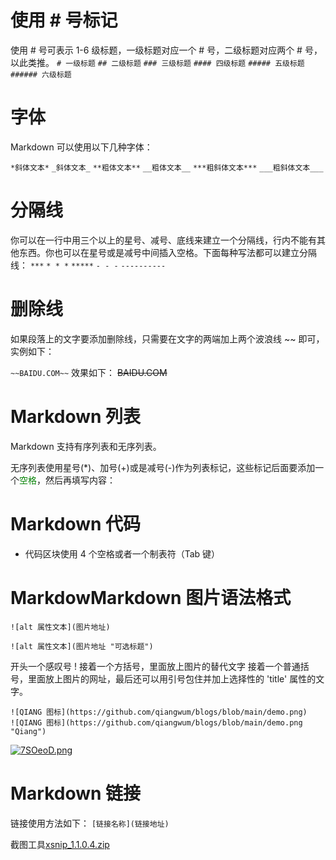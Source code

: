 # __使用 # 号标记__
使用 # 号可表示 1-6 级标题，一级标题对应一个 # 号，二级标题对应两个 # 号，以此类推。
`# 一级标题`
`## 二级标题`
`### 三级标题`
`#### 四级标题`
`##### 五级标题`
`###### 六级标题`

# __字体__
Markdown 可以使用以下几种字体：

`*斜体文本*`
`_斜体文本_`
`**粗体文本**`
`__粗体文本__`
`***粗斜体文本***`
`___粗斜体文本___`

# __分隔线__
你可以在一行中用三个以上的星号、减号、底线来建立一个分隔线，行内不能有其他东西。你也可以在星号或是减号中间插入空格。下面每种写法都可以建立分隔线：
`***`
`* * *`
`*****`
`- - -`
`----------`
# __删除线__
如果段落上的文字要添加删除线，只需要在文字的两端加上两个波浪线 ~~ 即可，实例如下：



`~~BAIDU.COM~~`
效果如下：
~~BAIDU.COM~~

# __Markdown 列表__
Markdown 支持有序列表和无序列表。

无序列表使用星号(*)、加号(+)或是减号(-)作为列表标记，这些标记后面要添加一个<font color=#008000 >空格</font>，然后再填写内容：
# __Markdown 代码__
- 代码区块使用 4 个空格或者一个制表符（Tab 键）

# __MarkdowMarkdown 图片语法格式__
```
![alt 属性文本](图片地址)

![alt 属性文本](图片地址 "可选标题")
```
开头一个感叹号 !
接着一个方括号，里面放上图片的替代文字
接着一个普通括号，里面放上图片的网址，最后还可以用引号包住并加上选择性的 'title' 属性的文字。
```
![QIANG 图标](https://github.com/qiangwum/blogs/blob/main/demo.png)
![QIANG 图标](https://github.com/qiangwum/blogs/blob/main/demo.png "Qiang")
```
[![7SOeoD.png](https://s4.ax1x.com/2022/01/07/7SOeoD.png)](https://imgtu.com/i/7SOeoD)

# __Markdown 链接__
链接使用方法如下：
`[链接名称](链接地址)`

截图工具[xsnip_1.1.0.4.zip](https://github.com/qiangwum/blogs/files/7818733/xsnip_1.1.0.4.zip)
